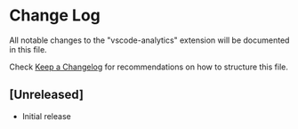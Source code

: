 # Change Log

All notable changes to the "vscode-analytics" extension will be documented in this file.

Check [Keep a Changelog](http://keepachangelog.com/) for recommendations on how to structure this file.

## [Unreleased]

- Initial release